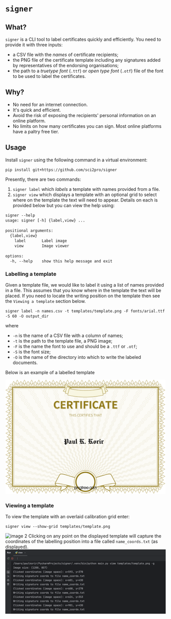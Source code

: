 # `signer`
## What?
`signer` is a CLI tool to label certificates quickly and efficiently. You need to provide it with three inputs:
* a CSV file with the *names* of certificate recipients;
* the PNG file of the certificate template including any signatures added by representatives of the endorsing organisations;
* the path to a *truetype font* (`.ttf`) or *open type font* (`.otf`) file of the font to be used to label the certificates.

## Why?
* No need for an internet connection.
* It's quick and efficient.
* Avoid the risk of exposing the recipients' personal information on an online platform.
* No limits on how many certificates you can sign. Most online platforms have a paltry free tier.

## Usage
Install `signer` using the following command in a virtual environment:
```shell
pip install git+https://github.com/sci2pro/signer
```
Presently, there are two commands:
1. `signer label` which *labels* a template with names provided from a file.
2. `signer view` which displays a template with an optional grid to select where on the template the text will need to appear.
Details on each is provided below but you can view the help using:
```shell
signer --help
usage: signer [-h] {label,view} ...

positional arguments:
  {label,view}
    label       Label image
    view        Image viewer

options:
  -h, --help    show this help message and exit
```

### Labelling a template
Given a template file, we would like to label it using a list of names provided in a file. This assumes that you know where in the template the text will be placed. If you need to locate the writing position on the template then see the `Viewing a template` section below.

```shell
signer label -n names.csv -t templates/template.png -F fonts/arial.ttf -S 60 -O output_dir
```
where
* `-n` is the name of a CSV file with a column of names;
* `-t` is the path to the template file, a PNG image;
* `-F` is the name the font to use and should be a `.ttf` or `.otf`;
* `-S` is the font size;
* `-O` is the name of the directory into which to write the labeled documents.

Below is an example of a labelled template

![image 1](./example.png)

### Viewing a template
To view the template with an overlaid calibration grid enter:
```shell
signer view --show-grid templates/template.png
```
![image 2](./gui.png)
Clicking on any point on the displayed template will capture the coordinates of the labelling position into a file called `name_coords.txt` (as displayed).
![image 3](./capture-coords.png)
